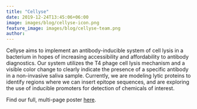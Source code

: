 ```yaml
---
title: "Cellyse"
date: 2019-12-24T13:45:06+06:00
image: images/blog/cellyse-icon.png
feature_image: images/blog/cellyse-team.png
author:
---
```

Cellyse aims to implement an antibody-inducible system of cell lysis in a bacterium in hopes of increasing accessibility and affordability to antibody diagnostics. Our system utilizes the T4 phage cell lysis mechanism and a visible color change to clearly indicate the presence of a specific antibody in a non-invasive saliva sample. Currently, we are modeling lytic proteins to identify regions where we can insert epitope sequences, and are exploring the use of inducible promoters for detection of chemicals of interest.

Find our full, multi-page poster [here](https://drive.google.com/file/d/1HiL3QDM5eRk74EaxZ9GxC97rPlfgt1aT/view?usp=sharing).
